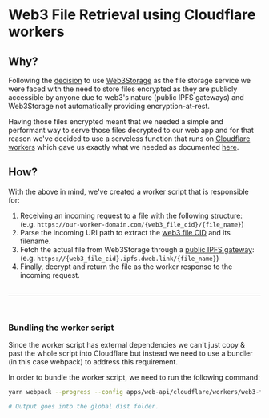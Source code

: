 # Web3 File Retrieval using Cloudflare workers

## Why?

Following the [decision](https://3.basecamp.com/3322517/buckets/25238305/todos/5059003699) to use [Web3Storage](https://web3.storage/) as the file storage service we were faced with the need to store files encrypted as they are publicly accessible by anyone due to web3's nature (public IPFS gateways) and Web3Storage not automatically providing encryption-at-rest.

Having those files encrypted meant that we needed a simple and performant way to serve those files decrypted to our web app and for that reason we've decided to use a serveless function that runs on [Cloudflare workers](https://workers.cloudflare.com/) which gave us exactly what we needed as documented [here](https://pixelmatters.atlassian.net/wiki/spaces/PL/pages/2802483213/Web3+File+Storage).

## How?

With the above in mind, we've created a worker script that is responsible for:

1. Receiving an incoming request to a file with the following structure:<br>
   (e.g. `https://our-worker-domain.com/{web3_file_cid}/{file_name}`)
2. Parse the incoming URI path to extract the [web3 file CID](https://web3.storage/docs/concepts/content-addressing/#cids-location-independent-globally-unique-keys) and its filename.
3. Fetch the actual file from Web3Storage through a [public IPFS gateway](https://web3.storage/docs/how-tos/retrieve/#using-an-ipfs-http-gateway):<br>
   (e.g. `https://{web3_file_cid}.ipfs.dweb.link/{file_name}`)
4. Finally, decrypt and return the file as the worker response to the incoming request.
   <br><br>

---

<br>

### Bundling the worker script

Since the worker script has external dependencies we can't just copy & past the whole script into Cloudflare but instead we need to use a bundler (in this case webpack) to address this requirement.

In order to bundle the worker script, we need to run the following command:

```bash
yarn webpack --progress --config apps/web-api/cloudflare/workers/web3-file-retrieval/web3-file-retrieval.webpack.js

# Output goes into the global dist folder.
```
